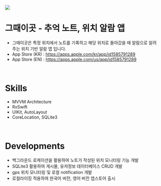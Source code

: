 <img src="https://www.notion.so/image/https%3A%2F%2Fs3-us-west-2.amazonaws.com%2Fsecure.notion-static.com%2F14c3ffde-8db2-4218-b729-1d21e7a1ce72%2F%25E1%2584%2589%25E1%2585%25B3%25E1%2584%258F%25E1%2585%25B3%25E1%2584%2585%25E1%2585%25B5%25E1%2586%25AB%25E1%2584%2589%25E1%2585%25A3%25E1%2586%25BA_2023-03-28_%25E1%2584%258B%25E1%2585%25A9%25E1%2584%2592%25E1%2585%25AE_8.56.50.png?id=47f16c5f-b7c0-44cb-b978-cce37753d2fa&table=block&spaceId=7259ba1a-b2b5-4486-bd5c-d91a9add4772&width=2000&userId=0d7b2f52-1938-4977-938a-681b493859bd&cache=v2">
</br>

# 그때이곳 - 추억 노트, 위치 알람 앱
- 그때이곳은 특정 위치에서 노트를 기록하고 해당 위치로 돌아갔을 때 알람으로 알려주는 위치 기반 알람 앱 입니다.
- App Store (KR) : https://apps.apple.com/kr/app/id1585791289 
- App Store (EN) : https://apps.apple.com/us/app/id1585791289
</br>

# Skills
- MVVM Architecture
- RxSwift
- UIKit, AutoLayout
- CoreLocation, SQLite3
</br>

# Developments
- 백그라운드 로케이션을 활용하여 노트가 작성된 위치 모니터링 기능 개발
- SQLite3 활용하여 게시물, 유저정보 데이터베이스 CRUD 개발
- gps 위치 모니터링 및 로컬 notification 개발
- 로컬라이징 적용하여 한국어 버전, 영어 버전 앱스토어 출시
